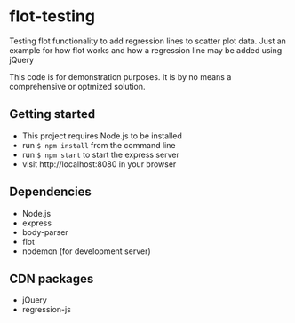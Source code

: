 # flot-testing
Testing flot functionality to add regression lines to scatter plot data. Just an example for how flot works and how a regression line may be added using jQuery

This code is for demonstration purposes. It is by no means a comprehensive or optmized solution. 

## Getting started
- This project requires Node.js to be installed
- run `$ npm install` from the command line 
- run `$ npm start` to start the express server
- visit http://localhost:8080 in your browser

## Dependencies
- Node.js
- express
- body-parser
- flot
- nodemon (for development server)

## CDN packages
- jQuery 
- regression-js 
